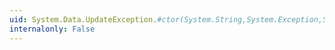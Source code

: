 ```yaml
---
uid: System.Data.UpdateException.#ctor(System.String,System.Exception,System.Collections.Generic.IEnumerable{System.Data.Objects.ObjectStateEntry})
internalonly: False
---
```

